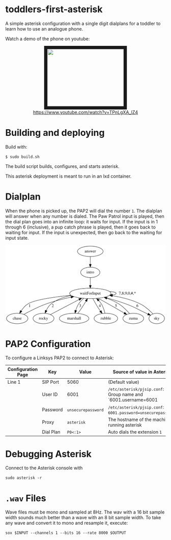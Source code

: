 # toddlers-first-asterisk

A simple asterisk configuration with a single digit dialplans for a toddler to
learn how to use an analogue phone.

Watch a demo of the phone on youtube:

<p align="center">
    <a href="https://www.youtube.com/watch?v=TPnLgXA_lZ4"
       target="_blank">
        <img src="http://img.youtube.com/vi/TPnLgXA_lZ4/0.jpg"
             width="240"
             height="180"
             border="10" /><br>
        https://www.youtube.com/watch?v=TPnLgXA_lZ4
    </a>
</p>


# Building and deploying

Build with:
```
$ sudo build.sh
```

The build script builds, configures, and starts asterisk.

This asterisk deployment is meant to run in an lxd container.

# Dialplan

When the phone is picked up, the PAP2 will dial the number `1`.  The dialplan
will answer when any number is dialed. The Paw Patrol input is played, then
the dial plan goes into an infinite loop: it waits for input.  If the input is
in 1 through 6 (inclusive), a pup catch phrase is played, then it goes back to
waiting for input.  If the input is unexpected, then go back to the waiting for
input state.

![dialplan](doc/dialplan.svg)


# PAP2 Configuration

To configure a Linksys PAP2 to connect to Asterisk:

| Configuration Page | Key       | Value              | Source of value in Asterisk |
| -                  | -         | -                  | -                           |
| Line 1             | SIP Port  | 5060               | (Default value)             |
|                    | User ID   | 6001               | `/etc/asterisk/pjsip.conf`: Group name and `6001.username=6001 |
|                    | Password  | `unsecurepassword` | `/etc/asterisk/pjsip.conf`: `6001.password=unsecurepassword` |
|                    | Proxy     | `asterisk`         | The hostname of the machine running asterisk |
|                    | Dial Plan | `P0<:1>`           | Auto dials the extension `1` |


# Debugging Asterisk

Connect to the Asterisk console with
```
sudo asterisk -r
```


# `.wav` Files

Wave files must be mono and sampled at 8Hz.  The wav with a 16 bit sample width
sounds much better than a wave with an 8 bit sample width.  To take any wave
and convert it to mono and resample it, execute:
```
sox $INPUT --channels 1 --bits 16 --rate 8000 $OUTPUT
```

